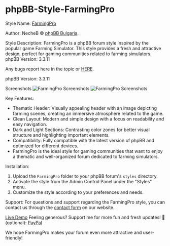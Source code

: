 # phpBB-Style-FarmingPro


Style Name: [FarmingPro]([https://phpbb-bg.info/forums/viewtopic.php?t=685](https://phpbb-bg.info/forums/viewtopic.php?t=686))

Author: NecheB © [phpBB Bulgaria](https://phpbb-bg.info/).

Style Description: FarmingPro is a phpBB forum style inspired by the popular game Farming Simulator. This style provides a fresh and attractive design, perfect for gaming communities related to farming simulators. phpBB Version: 3.3.11

Any bugs report here in the topic or [HERE](https://phpbb-bg.info/forums/viewforum.php?f=80).

phpBB Version: 3.3.11

Screenshots
![FarmingPro Screenshots](https://i.imgur.com/10TBbYv.png)
![FarmingPro Screenshots](https://i.imgur.com/Lsd8OAx.png)

Key Features:
- Thematic Header: Visually appealing header with an image depicting farming scenes, creating an immersive atmosphere related to the game.
- Clean Layout: Modern and simple design with a focus on readability and easy navigation.
- Dark and Light Sections: Contrasting color zones for better visual structure and highlighting important elements.
- Compatibility: Fully compatible with the latest version of phpBB and optimized for different devices.
- FarmingPro is the ideal style for gaming communities that want to enjoy a thematic and well-organized forum dedicated to farming simulators.

Installation:
1. Upload the `FarmingPro` folder to your phpBB forum's `styles` directory.
2. Activate the style from the Admin Control Panel under the "Styles" menu.
3. Customize the style according to your preferences and needs.

Support:
For questions and support regarding the FarmingPro style, you can contact us through the [contact form](https://phpbb-bg.info/forums/memberlist.php?mode=contactadmin) on our website.

[Live Demo](https://demo.phpbb-bg.info/index.php?style=37)
Feeling generous? Support me for more fun and fresh updates! 🎉 (optional): [PayPal](https://paypal.me/TechFixKENT)

We hope FarmingPro makes your forum even more attractive and user-friendly!


